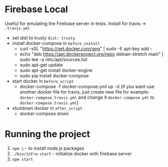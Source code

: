 # Firebase Local
Useful for emulating the Firebase server in tests.
Install for travis -> `.travis.yml`
  - set dist to trusty `dist: trusty`
  - install docker-compose in `before_install`
    - curl -sSL "https://get.docker.com/gpg" | sudo -E apt-key add -
    - echo "deb https://apt.dockerproject.org/repo debian-stretch main" | sudo tee -a /etc/apt/sources.list
    - sudo apt-get update
    - sudo apt-get install docker-engine
    - sudo pip install docker-compose
  - start docker in `before_script`
    - docker-compose -f docker-compose.yml up -d  (if you want use another docker file for travis, just create new file for example: `docker-compose.travis.yml` and change it `docker-compose.yml` to `docker-compose.travis.yml`)
  - shutdown docker in `after_script`
    - docker-compose down

# Running the project
1. `npm i` - to install node.js packages
2. `./bin/infra-start` - initialize docker with firebase server
3. `npm start`